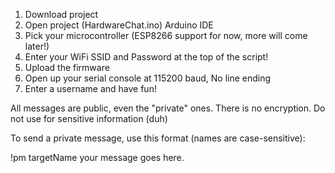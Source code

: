 1) Download project
2) Open project (HardwareChat.ino) Arduino IDE
3) Pick your microcontroller (ESP8266 support for now, more will come later!)
4) Enter your WiFi SSID and Password at the top of the script!
5) Upload the firmware
6) Open up your serial console at 115200 baud, No line ending
7) Enter a username and have fun!


All messages are public, even the "private" ones. There is no encryption. Do not use for sensitive information (duh)

To send a private message, use this format (names are case-sensitive):

!pm targetName your message goes here.